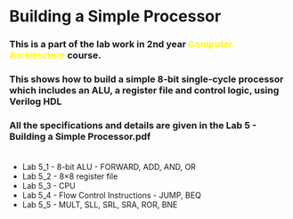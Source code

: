 # Building a Simple Processor

### This is a part of the lab work in 2nd year <span style="color:yellow">Computer Architecture</span> course. <br>
### This shows how to build a simple 8-bit single-cycle processor<br> which includes an ALU, a register file and control logic, using Verilog HDL<br>
### All the specifications and details are given in the Lab 5 - Building a Simple Processor.pdf<br><br>

- Lab 5_1 - 8-bit ALU - FORWARD, ADD, AND, OR <br>
- Lab 5_2 - 8×8 register file <br>
- Lab 5_3 - CPU <br>
- Lab 5_4 - Flow Control Instructions - JUMP, BEQ <br>
- Lab 5_5 - MULT, SLL, SRL, SRA, ROR, BNE <br>